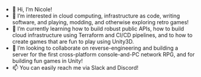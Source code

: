- 👋 Hi, I’m Nicole!
- 👀 I’m interested in cloud computing, infrastructure as code, writing software, and playing, modding, and otherwise exploring retro games!
- 🌱 I’m currently learning how to build robust public APIs, how to build cloud infrastructure using Terraform and CI/CD pipelines, and to how to create games that are fun to play using Unity3D.
- 💞️ I’m looking to collaborate on reverse-engineering and building a server for the first cross-platform console-and-PC network RPG, and for building fun games in Unity!
- 📫 You can easily reach me via Slack and Discord!

<!---
nikkiwritescode/nikkiwritescode is a ✨ special ✨ repository because its `README.md` (this file) appears on your GitHub profile.
You can click the Preview link to take a look at your changes.
--->
